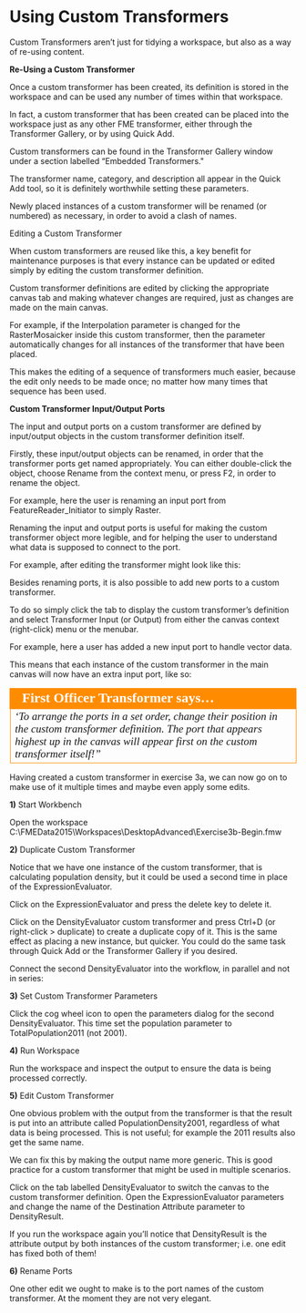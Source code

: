 # Using Custom Transformers

Custom Transformers aren’t just for tidying a workspace, but also as a way of re-using content.

**Re-Using a Custom Transformer**

Once a custom transformer has been created, its definition is stored in the workspace and can be used any number of times within that workspace.

In fact, a custom transformer that has been created can be placed into the workspace just as any other FME transformer, either through the Transformer Gallery, or by using Quick Add.

Custom transformers can be found in the Transformer Gallery window under a section labelled “Embedded Transformers."

The transformer name, category, and description all appear in the Quick Add tool, so it is definitely worthwhile setting these parameters.

Newly placed instances of a custom transformer will be renamed (or numbered) as necessary, in order to avoid a clash of names.

Editing a Custom Transformer

When custom transformers are reused like this, a key benefit for maintenance purposes is that every instance can be updated or edited simply by editing the custom transformer definition.

Custom transformer definitions are edited by clicking the appropriate canvas tab and making whatever changes are required, just as changes are made on the main canvas.

For example, if the Interpolation parameter is changed for the RasterMosaicker inside this custom transformer, then the parameter automatically changes for all instances of the transformer that have been placed.

This makes the editing of a sequence of transformers much easier, because the edit only needs to be made once; no matter how many times that sequence has been used.

**Custom Transformer Input/Output Ports**

The input and output ports on a custom transformer are defined by input/output objects in the custom transformer definition itself.

Firstly, these input/output objects can be renamed, in order that the transformer ports get named appropriately. You can either double-click the object, choose Rename from the context menu, or press F2, in order to rename the object.

For example, here the user is renaming an input port from FeatureReader_Initiator to simply Raster.

Renaming the input and output ports is useful for making the custom transformer object more legible, and for helping the user to understand what data is supposed to connect to the port.

For example, after editing the transformer might look like this:

Besides renaming ports, it is also possible to add new ports to a custom transformer.

To do so simply click the tab to display the custom transformer’s definition and select Transformer Input (or Output) from either the canvas context (right-click) menu or the menubar.

For example, here a user has added a new input port to handle vector data.

This means that each instance of the custom transformer in the main canvas will now have an extra input port, like so:

<table style="border-spacing: 0px">
<tr>
<td style="vertical-align:middle;background-color:darkorange;border: 2px solid darkorange">
<i class="fa fa-quote-left fa-lg fa-pull-left fa-fw" style="color:white;padding-right: 12px;vertical-align:text-top"></i>
<span style="color:white;font-size:x-large;font-weight: bold;font-family:serif">First Officer Transformer says…</span>
</td>
</tr>

<tr>
<td style="border: 1px solid darkorange">
<span style="font-family:serif; font-style:italic; font-size:larger">
‘To arrange the ports in a set order, change their position in the custom
transformer definition. The port that appears highest up in the canvas will
appear first on the custom transformer itself!”
</span>
</td>
</tr>
</table>

Having created a custom transformer in exercise 3a, we can now go on to make use of it multiple times and maybe even apply some edits.

**1)** Start Workbench

Open the workspace C:\FMEData2015\Workspaces\DesktopAdvanced\Exercise3b-Begin.fmw

**2)** Duplicate Custom Transformer

Notice that we have one instance of the custom transformer, that is calculating population density, but it could be used a second time in place of the ExpressionEvaluator.

Click on the ExpressionEvaluator and press the delete key to delete it.

Click on the DensityEvaluator custom transformer and press Ctrl+D (or right-click > duplicate) to create a duplicate copy of it. This is the same effect as placing a new instance, but quicker.
You could do the same task through Quick Add or the Transformer Gallery if you desired.

Connect the second DensityEvaluator into the workflow, in parallel and not in series:

**3)** Set Custom Transformer Parameters

Click the cog wheel icon to open the parameters dialog for the second DensityEvaluator. This time set the population parameter to TotalPopulation2011 (not 2001).

**4)** Run Workspace

Run the workspace and inspect the output to ensure the data is being processed correctly.

**5)** Edit Custom Transformer

One obvious problem with the output from the transformer is that the result is put into an attribute called PopulationDensity2001, regardless of what data is being processed. This is not useful; for example the 2011 results also get the same name.

We can fix this by making the output name more generic. This is good practice for a custom transformer that might be used in multiple scenarios.

Click on the tab labelled DensityEvaluator to switch the canvas to the custom transformer definition. Open the ExpressionEvaluator parameters and change the name of the Destination Attribute parameter to DensityResult.

If you run the workspace again you’ll notice that DensityResult is the attribute output by both instances of the custom transformer; i.e. one edit has fixed both of them!

**6)** Rename Ports

One other edit we ought to make is to the port names of the custom transformer. At the moment they are not very elegant.